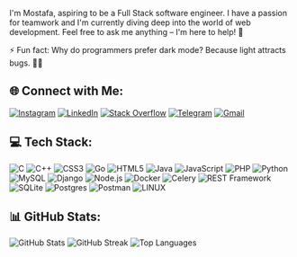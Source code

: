   I'm Mostafa, aspiring to be a Full Stack software engineer. I have a passion for teamwork and I'm currently diving deep into the world of web development. Feel free to ask me anything – I'm here to help! 🌱

⚡ Fun fact: Why do programmers prefer dark mode? Because light attracts bugs. 🐛🌙

## 🌐 Connect with Me:
[![Instagram](https://img.shields.io/badge/Instagram-%23E4405F.svg?logo=Instagram&logoColor=white)](https://instagram.com/mostafa.m00717)
[![LinkedIn](https://img.shields.io/badge/LinkedIn-%230077B5.svg?logo=linkedin&logoColor=white)](https://linkedin.com/in/mostafa-moradi-481977247/)
[![Stack Overflow](https://img.shields.io/badge/-Stackoverflow-FE7A16?logo=stack-overflow&logoColor=white)](https://stackoverflow.com/users/21488534)
[![Telegram](https://img.shields.io/badge/Telegram-%232CA5E0.svg?logo=telegram&logoColor=white)](https://t.me/mostafa_moradi7)
[![Gmail](https://img.shields.io/badge/Gmail-%23D14836.svg?logo=gmail&logoColor=white)](mailto:mostafa.moradi007172@gmail.com)

## 💻 Tech Stack:
![C](https://img.shields.io/badge/c-%2300599C.svg?style=for-the-badge&logo=c&logoColor=white)
![C++](https://img.shields.io/badge/c++-%2300599C.svg?style=for-the-badge&logo=c%2B%2B&logoColor=white)
![CSS3](https://img.shields.io/badge/css3-%231572B6.svg?style=for-the-badge&logo=css3&logoColor=white)
![Go](https://img.shields.io/badge/go-%2300ADD8.svg?style=for-the-badge&logo=go&logoColor=white)
![HTML5](https://img.shields.io/badge/html5-%23E34F26.svg?style=for-the-badge&logo=html5&logoColor=white)
![Java](https://img.shields.io/badge/java-%23ED8B00.svg?style=for-the-badge&logo=java&logoColor=white)
![JavaScript](https://img.shields.io/badge/javascript-%23323330.svg?style=for-the-badge&logo=javascript&logoColor=%23F7DF1E)
![PHP](https://img.shields.io/badge/php-%23777BB4.svg?style=for-the-badge&logo=php&logoColor=white)
![Python](https://img.shields.io/badge/python-3670A0?style=for-the-badge&logo=python&logoColor=ffdd54)
![MySQL](https://img.shields.io/badge/mysql-%2300f.svg?style=for-the-badge&logo=mysql&logoColor=white)
![Django](https://img.shields.io/badge/django-%23092E20.svg?style=for-the-badge&logo=django&logoColor=white)
![Node.js](https://img.shields.io/badge/node.js-%2343853D.svg?style=for-the-badge&logo=node.js&logoColor=white)
![Docker](https://img.shields.io/badge/docker-%232496ED.svg?style=for-the-badge&logo=docker&logoColor=white)
![Celery](https://img.shields.io/badge/celery-%2300C244.svg?style=for-the-badge&logo=celery&logoColor=white)
![REST Framework](https://img.shields.io/badge/rest%20framework-%2300BFFF.svg?style=for-the-badge&logo=django&logoColor=white)
![SQLite](https://img.shields.io/badge/sqlite-%2307405e.svg?style=for-the-badge&logo=sqlite&logoColor=white)
![Postgres](https://img.shields.io/badge/postgres-%23316192.svg?style=for-the-badge&logo=postgresql&logoColor=white)
![Postman](https://img.shields.io/badge/Postman-FF6C37?style=for-the-badge&logo=postman&logoColor=white)
![LINUX](https://img.shields.io/badge/Linux-FCC624?style=for-the-badge&logo=linux&logoColor=black)


## 📊 GitHub Stats:
![GitHub Stats](https://github-readme-stats.vercel.app/api?username=MostafaMoradi7&theme=dark&hide_border=false&include_all_commits=false&count_private=false)
![GitHub Streak](https://github-readme-streak-stats.herokuapp.com/?user=MostafaMoradi7&theme=dark&hide_border=false)
![Top Languages](https://github-readme-stats.vercel.app/api/top-langs/?username=MostafaMoradi7&theme=dark&hide_border=false&layout=compact)
